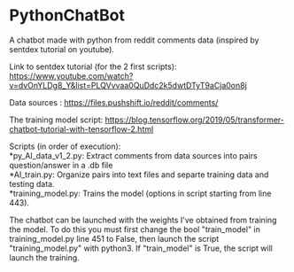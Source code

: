 # PythonChatBot
A chatbot made with python from reddit comments data (inspired by sentdex tutorial on youtube).

Link to sentdex tutorial (for the 2 first scripts): https://www.youtube.com/watch?v=dvOnYLDg8_Y&list=PLQVvvaa0QuDdc2k5dwtDTyT9aCja0on8j

Data sources : https://files.pushshift.io/reddit/comments/

The training model script: https://blog.tensorflow.org/2019/05/transformer-chatbot-tutorial-with-tensorflow-2.html

Scripts (in order of execution): <br />
*py_AI_data_v1_2.py: Extract comments from data sources into pairs question/answer in a .db file <br />
*AI_train.py: Organize pairs into text files and separte training data and testing data. <br />
*training_model.py: Trains the model (options in script starting from line 443). <br />



The chatbot can be launched with the weights I've obtained from training the model. To do this you must first change the
bool "train_model" in training_model.py line 451 to False, then launch the script "training_model.py" with python3.
If "train_model" is True, the script will launch the training.
